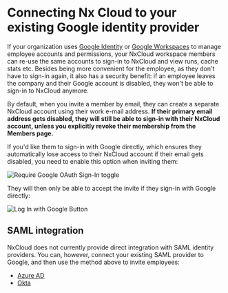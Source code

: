 # Connecting Nx Cloud to your existing Google identity provider
If your organization uses [Google Identity](https://cloud.google.com/identity) or [Google Workspaces](https://workspace.google.com/intl/en_uk/) to manage employee accounts and permissions, your NxCloud workspace members can re-use the same accounts to sign-in to NxCloud and view runs, cache stats etc. Besides being more convenient for the employee, as they don't have to sign-in again, it also has a security benefit: if an employee leaves the company and their Google account is disabled, they won't be able to sign-in to NxCloud anymore.

By default, when you invite a member by email, they can create a separate NxCloud account using their work e-mail address. **If their primary email address gets disabled, they will still be able to sign-in with their NxCloud account, unless you explicitly revoke their membership from the Members page.**

If you'd like them to sign-in with Google directly, which ensures they automatically lose access to their NxCloud account if their email gets disabled, you need to enable this option when inviting them:

![Require Google OAuth Sign-In toggle](/nx-cloud/account/require_google-signin.png)

They will then only be able to accept the invite if they sign-in with Google directly:

![Log In with Google Button](/nx-cloud/account/google_oath.png)

## SAML integration 
NxCloud does not currently provide direct integration with SAML identity providers. You can, however, connect your existing SAML provider to Google, and then use the method above to invite employees:

- [Azure AD](https://docs.microsoft.com/en-us/azure/active-directory/saas-apps/google-apps-tutorial)
- [Okta](https://www.okta.com/integrations/google-workspace/#overview)
